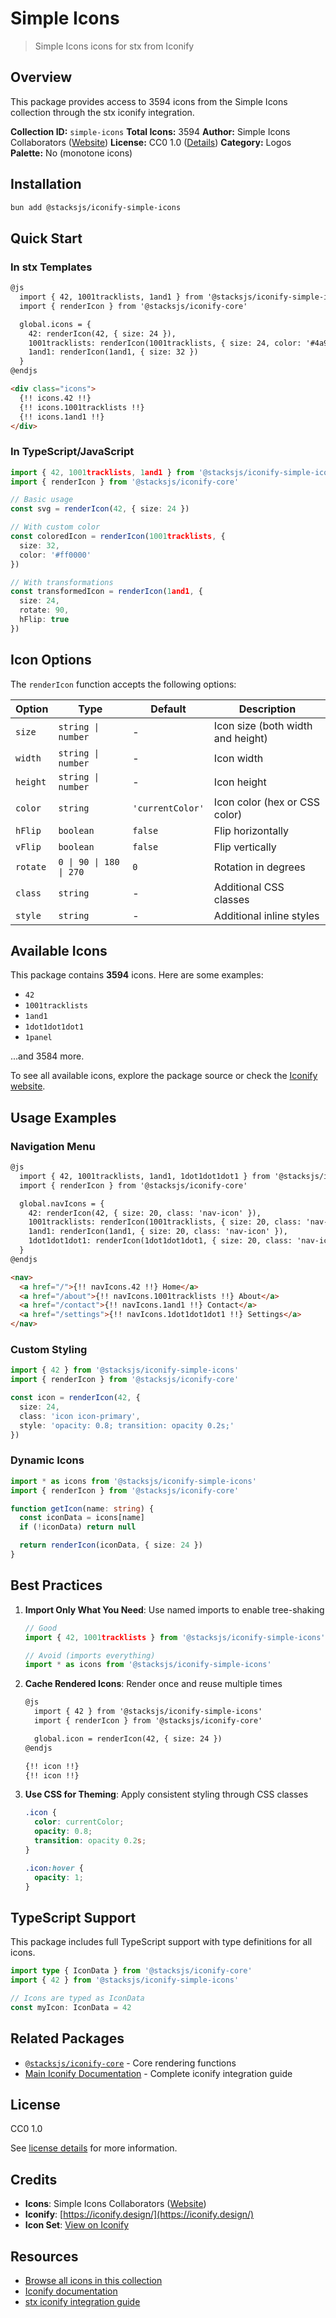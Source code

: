 # Simple Icons

> Simple Icons icons for stx from Iconify

## Overview

This package provides access to 3594 icons from the Simple Icons collection through the stx iconify integration.

**Collection ID:** `simple-icons`
**Total Icons:** 3594
**Author:** Simple Icons Collaborators ([Website](https://github.com/simple-icons/simple-icons))
**License:** CC0 1.0 ([Details](https://github.com/simple-icons/simple-icons/blob/develop/LICENSE.md))
**Category:** Logos
**Palette:** No (monotone icons)

## Installation

```bash
bun add @stacksjs/iconify-simple-icons
```

## Quick Start

### In stx Templates

```html
@js
  import { 42, 1001tracklists, 1and1 } from '@stacksjs/iconify-simple-icons'
  import { renderIcon } from '@stacksjs/iconify-core'

  global.icons = {
    42: renderIcon(42, { size: 24 }),
    1001tracklists: renderIcon(1001tracklists, { size: 24, color: '#4a90e2' }),
    1and1: renderIcon(1and1, { size: 32 })
  }
@endjs

<div class="icons">
  {!! icons.42 !!}
  {!! icons.1001tracklists !!}
  {!! icons.1and1 !!}
</div>
```

### In TypeScript/JavaScript

```typescript
import { 42, 1001tracklists, 1and1 } from '@stacksjs/iconify-simple-icons'
import { renderIcon } from '@stacksjs/iconify-core'

// Basic usage
const svg = renderIcon(42, { size: 24 })

// With custom color
const coloredIcon = renderIcon(1001tracklists, {
  size: 32,
  color: '#ff0000'
})

// With transformations
const transformedIcon = renderIcon(1and1, {
  size: 24,
  rotate: 90,
  hFlip: true
})
```

## Icon Options

The `renderIcon` function accepts the following options:

| Option | Type | Default | Description |
|--------|------|---------|-------------|
| `size` | `string \| number` | - | Icon size (both width and height) |
| `width` | `string \| number` | - | Icon width |
| `height` | `string \| number` | - | Icon height |
| `color` | `string` | `'currentColor'` | Icon color (hex or CSS color) |
| `hFlip` | `boolean` | `false` | Flip horizontally |
| `vFlip` | `boolean` | `false` | Flip vertically |
| `rotate` | `0 \| 90 \| 180 \| 270` | `0` | Rotation in degrees |
| `class` | `string` | - | Additional CSS classes |
| `style` | `string` | - | Additional inline styles |

## Available Icons

This package contains **3594** icons. Here are some examples:

- `42`
- `1001tracklists`
- `1and1`
- `1dot1dot1dot1`
- `1panel`

...and 3584 more.

To see all available icons, explore the package source or check the [Iconify website](https://icon-sets.iconify.design/simple-icons/).

## Usage Examples

### Navigation Menu

```html
@js
  import { 42, 1001tracklists, 1and1, 1dot1dot1dot1 } from '@stacksjs/iconify-simple-icons'
  import { renderIcon } from '@stacksjs/iconify-core'

  global.navIcons = {
    42: renderIcon(42, { size: 20, class: 'nav-icon' }),
    1001tracklists: renderIcon(1001tracklists, { size: 20, class: 'nav-icon' }),
    1and1: renderIcon(1and1, { size: 20, class: 'nav-icon' }),
    1dot1dot1dot1: renderIcon(1dot1dot1dot1, { size: 20, class: 'nav-icon' })
  }
@endjs

<nav>
  <a href="/">{!! navIcons.42 !!} Home</a>
  <a href="/about">{!! navIcons.1001tracklists !!} About</a>
  <a href="/contact">{!! navIcons.1and1 !!} Contact</a>
  <a href="/settings">{!! navIcons.1dot1dot1dot1 !!} Settings</a>
</nav>
```

### Custom Styling

```typescript
import { 42 } from '@stacksjs/iconify-simple-icons'
import { renderIcon } from '@stacksjs/iconify-core'

const icon = renderIcon(42, {
  size: 24,
  class: 'icon icon-primary',
  style: 'opacity: 0.8; transition: opacity 0.2s;'
})
```

### Dynamic Icons

```typescript
import * as icons from '@stacksjs/iconify-simple-icons'
import { renderIcon } from '@stacksjs/iconify-core'

function getIcon(name: string) {
  const iconData = icons[name]
  if (!iconData) return null

  return renderIcon(iconData, { size: 24 })
}
```

## Best Practices

1. **Import Only What You Need**: Use named imports to enable tree-shaking
   ```typescript
   // Good
   import { 42, 1001tracklists } from '@stacksjs/iconify-simple-icons'

   // Avoid (imports everything)
   import * as icons from '@stacksjs/iconify-simple-icons'
   ```

2. **Cache Rendered Icons**: Render once and reuse multiple times
   ```html
   @js
     import { 42 } from '@stacksjs/iconify-simple-icons'
     import { renderIcon } from '@stacksjs/iconify-core'

     global.icon = renderIcon(42, { size: 24 })
   @endjs

   {!! icon !!}
   {!! icon !!}
   ```

3. **Use CSS for Theming**: Apply consistent styling through CSS classes
   ```css
   .icon {
     color: currentColor;
     opacity: 0.8;
     transition: opacity 0.2s;
   }

   .icon:hover {
     opacity: 1;
   }
   ```

## TypeScript Support

This package includes full TypeScript support with type definitions for all icons.

```typescript
import type { IconData } from '@stacksjs/iconify-core'
import { 42 } from '@stacksjs/iconify-simple-icons'

// Icons are typed as IconData
const myIcon: IconData = 42
```

## Related Packages

- [`@stacksjs/iconify-core`](../iconify-core) - Core rendering functions
- [Main Iconify Documentation](../../docs/iconify.md) - Complete iconify integration guide

## License

CC0 1.0

See [license details](https://github.com/simple-icons/simple-icons/blob/develop/LICENSE.md) for more information.

## Credits

- **Icons**: Simple Icons Collaborators ([Website](https://github.com/simple-icons/simple-icons))
- **Iconify**: [https://iconify.design/](https://iconify.design/)
- **Icon Set**: [View on Iconify](https://icon-sets.iconify.design/simple-icons/)

## Resources

- [Browse all icons in this collection](https://icon-sets.iconify.design/simple-icons/)
- [Iconify documentation](https://iconify.design/docs/)
- [stx iconify integration guide](../../docs/iconify.md)
